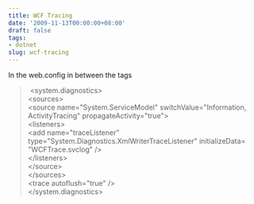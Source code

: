 ```yaml
---
title: WCF Tracing
date: '2009-11-13T00:00:00+08:00'
draft: false
tags:
- dotnet
slug: wcf-tracing
---
```


In the web.config in between the <configuration></configuration> tags
> 
>  <system.diagnostics\>  
>             <sources\>  
>                   <source name\="System.ServiceModel"
>                               switchValue\="Information, ActivityTracing"
>                               propagateActivity\="true"\>  
>                         <listeners\>  
>                               <add name\="traceListener"
>                                     type\="System.Diagnostics.XmlWriterTraceListener"
>                                     initializeData\= "WCFTrace.svclog" />  
>                         </listeners\>  
>                   </source\>  
>             </sources\>  
>             <trace autoflush\="true" />  
>       </system.diagnostics\>  
> 
 
